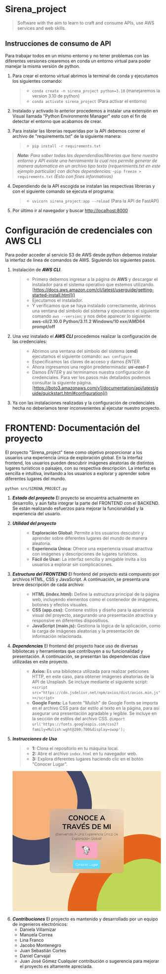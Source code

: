 # **Sirena_project**
>Software with the aim to learn to craft and consume APIs, use AWS services and web skills.

## __Instrucciones de consumo de API__
Para trabajar todos en un mismo entorno y no tener problemas con las diferentes versiones crearemos en conda un entorno virtual para poder manejar la misma versión de python.
1. Para crear el entorno virtual abrimos la terminal de conda y ejecutamos los siguientes comando:
    >- `conda create -n sirena_project python=3.10` (manejaremos la version 3.10 de python)
    >- `conda activate sirena_project` (Para activar el entorno)
>
2. Instalado y activado lo anterior procedemos a instalar una extensión en Visual llamada "Python Environmente Manager" esto con el fin de detectar el entorno que acabamos de crear.
>
3. Para instalar las librerias requeridas por la API debemos correr el archivo de "requirements.txt" de la siguiente manera:
    >- `pip install -r requirements.txt`
>
>***Nota:*** *Para saber todas las dependendias/librerias que tiene nuestro entorno y API existe una herramienta la cual nos permite generar de manera automatica en un archivo tipo texto (requerimients.txt en este ejemplo particular) con dichas dependencias:*
>-`pip freeze > requirements.txt` *(Esto con fines informativos)*
>
4. Dependiendo de la API escogida se instalan las respectivas librerias y con el siguiente comando se ejecuta el programa:
    >- `uvicorn sirena_project:app --reload` (Para la API de FastAPI)
>
5. Por último ir al navegador y buscar [http://localhost:8000]()


# **Configuración de credenciales con AWS CLI**
Para poder acceder al servicio S3 de AWS desde python debemos instalar la interfaz de línea de comandos de AWS. Siguiendo los siguientes pasos.
>
1. Instalación de ***AWS CLI***.
    >- Primero debemos ingresar a la página de **AWS** y descargar el instalador para el sistema operativo que estemos utilizando.
    [https://docs.aws.amazon.com/cli/latest/userguide/getting-started-install.html]()
    >-  Ejecutamos el instalador.
    >- Y verificamos que se haya instalado correctamente, abrimos una ventana del símbolo del sistema y ejecutamos el siguiente comando `aws --version`; y nos debe aparecer lo siguiente:
    **aws-cli/2.10.0 Python/3.11.2 Windows/10 exe/AMD64 prompt/off**
>
2. Una vez instalado el ***AWS CLI*** procedemos realizar la configuración de las credenciales:
    >- Abrimos una ventana del símbolo del sistema (**cmd**) ejecutamos el siguiente comando:
    `aws configure`
    >- Especificamos las claves de acceso y damos *ENTER*.
    >- Ahora ingresamos una región predeterminada: ***us-east-1***
    >- Damos *ENTER* y así terminamos nuestra configuración de credenciales. Para ver los pasos más detallados podemos consultar la siguiente página. [https://boto3.amazonaws.com/v1/documentation/api/latest/guide/quickstart.html#configuration]()
>
3. Ya con las instalaciones realizadas y la configuración de credenciales hecha no deberíamos tener inconvenientes al ejecutar nuestro proyecto.

# **FRONTEND: Documentación del proyecto**
El proyecto "Sirena_project" tiene como objetivo proporcionar a los usuarios una experiencia única de exploración global.
En la interfaz frontend, los usuarios pueden descubrir imágenes aleatorias de distintos lugares turísticos o paisajes, con su respectiva descripción. La interfaz es sencilla e intuitiva, invitando a los usuarios a explorar y aprender sobre diferentes lugares del mundo.

`python src/SIRENA_PROJECT.py`
>
1. ***Estado del proyecto***
    El proyecto se encuentra actualmente en desarrollo, y aún falta integrar la parte del FRONTEND con el BACKEND. Se están realizando esfuerzos para mejorar la funcionalidad y la experiencia del usuario.
>
2. ***Utilidad del proyecto***
    >- **Exploración Global:** Permite a los usuarios descubrir y aprender sobre diferentes lugares del mundo de manera aleatoria.
    >- **Experiencia Única:** Ofrece una experiencia visual atractiva con imágenes y descripciones de lugares turísticos.
    >- **Fácil de Usar:** La interfaz sencilla y amigable invita a los usuarios a explorar sin complicaciones.
>
3. ***Estructura del FRONTEND***
    El frontend del proyecto está compuesto por archivos HTML, CSS y JavaScript.
    A continuación, se presenta una breve descripción de cada archivo:
    >- **HTML (index.html):** Define la estructura principal de la página web, incluyendo elementos como el contenedor de imágenes, botones y efectos visuales.
    >- **CSS (app.css):** Contiene estilos y diseño para la apariencia visual del proyecto, asegurando una presentación atractiva y responsive en diferentes dispositivos.
    >- **JavaScript (main.js):** Gestiona la lógica de la aplicación, como la carga de imágenes aleatorias y la presentación de información relacionada.
>
4. ***Dependencias***
    El frontend del proyecto hace uso de diversas bibliotecas y herramientas que contribuyen a su funcionalidad y presentación. A continuación, se presentan las dependencias clave utilizadas en este proyecto.
    >- **Axios:** Es una biblioteca utilizada para realizar peticiones HTTP, en este caso, para obtener imágenes aleatorias de la API de Unsplash. Se incluye mediante el siguiente script:
    `<script src="https://cdn.jsdelivr.net/npm/axios/dist/axios.min.js"></script>`
    >- **Google Fonts:** La fuente "Mulish" de Google Fonts se importa en el archivo CSS para dar estilo al texto en la página, para así asegurar una presentación agradable y legible. Se incluye en la sección de estilos del archivo CSS.
    `@import url('https://fonts.googleapis.com/css2?family=Mulish:wght@200;700&display=swap');`
>
5. ***Instrucciones de Uso***
    >- **1:** Clona el repositorio en tu máquina local.
    >- **2:** Abre el archivo `index.html` en tu navegador web.
    >- **3:** Explora diferentes lugares haciendo clic en el botón "Conocer Lugar".

    ![Previsualización página web](./frontend/img/web.png)
>
6. ***Contribuciones***
    El proyecto es mantenido y desarrollado por un equipo de ingenieros electrónicos:
    - Daniela Villamizar
    - Manuela Correa
    - Lina Franco
    - Jacobo Montenegro
    - Juan Sebastián Cortes
    - Daniel Carvajal
    - Juan José Gómez
Cualquier contribución o sugerencia para mejorar el proyecto es altamente apreciada.